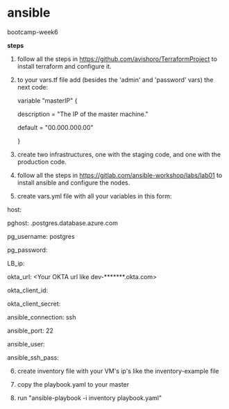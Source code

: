 # ansible
bootcamp-week6

**steps**
1. follow all the steps in https://github.com/avishoro/TerraformProject to install terraform and configure it.
2. to your vars.tf file add (besides the 'admin' and 'password' vars) the next code:
 
    variable "masterIP" {
  
    description = "The IP of the master machine."
  
    default = "00.000.000.00"
  
    }
  
  
3. create two infrastructures, one with the staging code, and one with the production code.

4. follow all the steps in https://gitlab.com/ansible-workshop/labs/lab01 to install ansible and configure the nodes.
 
5. create vars.yml file with all your variables in this form:

host: <your host address>
 
pghost: <your db name>.postgres.database.azure.com

pg_username:  postgres

pg_password: <Your password>

LB_ip: <Your public IP>

okta_url: <Your OKTA url like dev-*******.okta.com>

okta_client_id:  <Your client ID>

okta_client_secret: <Your client secret>

ansible_connection: ssh 

ansible_port: 22

ansible_user: <your username>

ansible_ssh_pass: <your password>

6. create inventory file with your VM's ip's like the inventory-example file

7. copy the playbook.yaml to your master

8. run "ansible-playbook -i inventory playbook.yaml"
